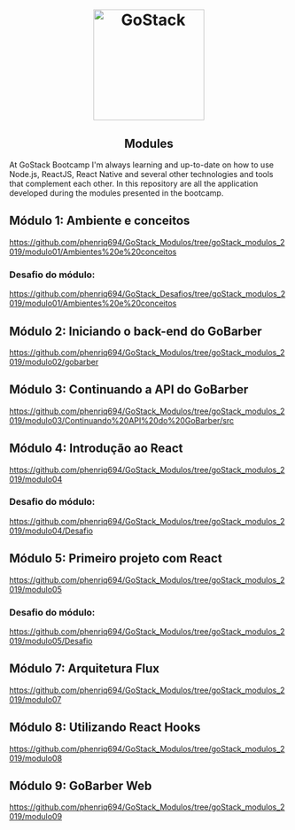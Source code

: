 <h1 align="center">
    <img alt="GoStack" src="https://rocketseat-cdn.s3-sa-east-1.amazonaws.com/bootcamp-header.png" width="200px" />
</h1>

<h2 align="center">
  Modules
</h2>

At GoStack Bootcamp I'm always learning and up-to-date on how to use Node.js, ReactJS, React Native and several other technologies and tools that complement each other. In this repository are all the application developed during the modules presented in the bootcamp.

## Módulo 1: Ambiente e conceitos
https://github.com/phenriq694/GoStack_Modulos/tree/goStack_modulos_2019/modulo01/Ambientes%20e%20conceitos

### Desafio do módulo: 
https://github.com/phenriq694/GoStack_Desafios/tree/goStack_modulos_2019/modulo01/Ambientes%20e%20conceitos

## Módulo 2: Iniciando o back-end do GoBarber
https://github.com/phenriq694/GoStack_Modulos/tree/goStack_modulos_2019/modulo02/gobarber

## Módulo 3: Continuando a API do GoBarber
https://github.com/phenriq694/GoStack_Modulos/tree/goStack_modulos_2019/modulo03/Continuando%20API%20do%20GoBarber/src

## Módulo 4: Introdução ao React
https://github.com/phenriq694/GoStack_Modulos/tree/goStack_modulos_2019/modulo04

### Desafio do módulo: 
https://github.com/phenriq694/GoStack_Modulos/tree/goStack_modulos_2019/modulo04/Desafio

## Módulo 5: Primeiro projeto com React
https://github.com/phenriq694/GoStack_Modulos/tree/goStack_modulos_2019/modulo05

### Desafio do módulo:
https://github.com/phenriq694/GoStack_Modulos/tree/goStack_modulos_2019/modulo05/Desafio

## Módulo 7: Arquitetura Flux
https://github.com/phenriq694/GoStack_Modulos/tree/goStack_modulos_2019/modulo07

## Módulo 8: Utilizando React Hooks
https://github.com/phenriq694/GoStack_Modulos/tree/goStack_modulos_2019/modulo08

## Módulo 9: GoBarber Web
https://github.com/phenriq694/GoStack_Modulos/tree/goStack_modulos_2019/modulo09

